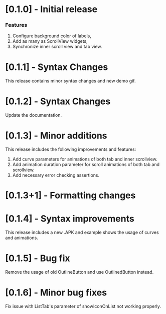 # [0.1.0] - Initial release

### Features
1. Configure background color of labels,
2. Add as many as ScrollView widgets,
3. Synchronize inner scroll view and tab view.


# [0.1.1] - Syntax Changes

This release contains minor syntax changes and new demo gif.

# [0.1.2] - Syntax Changes

Update the documentation.

# [0.1.3] - Minor additions

This release includes the following improvements and features:

1. Add curve parameters for animations of both tab and inner scrollview.
2. Add animation duration parameter for scroll animations of both tab and scrollview.
3. Add necessary error checking assertions.

# [0.1.3+1] - Formatting changes


# [0.1.4] - Syntax improvements

This release includes a new .APK and example shows the usage of curves and animations.

# [0.1.5] - Bug fix

Remove the usage of old OutlineButton and use OutlinedButton instead.

# [0.1.6] - Minor bug fixes

Fix issue with ListTab's parameter of showIconOnList not working properly.


